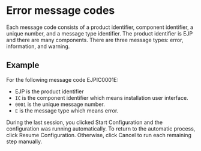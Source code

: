 # Error message codes

Each message code consists of a product identifier, component identifier, a unique number, and a message type identifier. The product identifier is EJP and there are many components. There are three message types: error, information, and warning.

## Example

For the following message code EJPIC0001E:

-   EJP is the product identifier
-   `IC` is the component identifier which means installation user interface.
-   `0001` is the unique message number.
-   `E` is the message type which means error.

During the last session, you clicked Start Configuration and the configuration was running automatically. To return to the automatic process, click Resume Configuration. Otherwise, click Cancel to run each remaining step manually.



